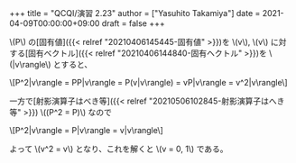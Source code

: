 +++
title = "QCQI/演習 2.23"
author = ["Yasuhito Takamiya"]
date = 2021-04-09T00:00:00+09:00
draft = false
+++

\\(P\\) の[固有値]({{< relref "20210406145445-固有値" >}})を \\(v\\), \\(v\\) に対する[固有ベクトル]({{< relref "20210406144840-固有ヘクトル" >}})を \\(|v\rangle\\) とすると、

\\[P^2|v\rangle = PP|v\rangle = P(v|v\rangle) = vP|v\rangle = v^2|v\rangle\\]

一方で[射影演算子はべき等]({{< relref "20210506102845-射影演算子はへき等" >}}) \\((P^2 = P)\\) なので

\\[P^2|v\rangle = P|v\rangle = v|v\rangle\\]

よって \\(v^2 = v\\) となり、これを解くと \\(v = 0, 1\\) である。

